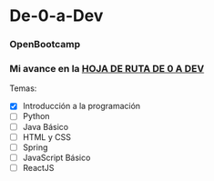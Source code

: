 # De-0-a-Dev
### OpenBootcamp
### Mi avance en la [HOJA DE RUTA DE 0 A DEV](https://campus.open-bootcamp.com/roadmap)

Temas:
- [x] Introducción a la programación
- [ ] Python
- [ ] Java Básico
- [ ] HTML y CSS
- [ ] Spring
- [ ] JavaScript Básico
- [ ] ReactJS